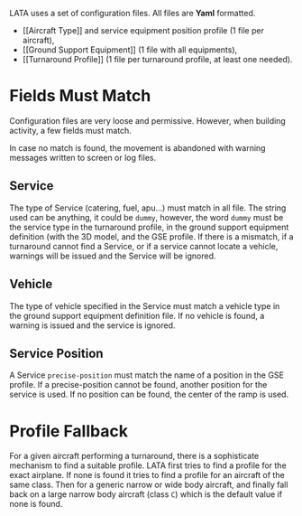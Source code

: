 LATA uses a set of configuration files. All files are **Yaml** formatted.

- [[Aircraft Type]] and service equipment position profile (1 file per aircraft),
- [[Ground Support Equipment]] (1 file with all equipments), 
- [[Turnaround Profile]] (1 file per turnaround profile, at least one needed).

# Fields Must Match

Configuration files are very loose and permissive. However, when building activity, a few fields must match.

In case no match is found, the movement is abandoned with warning messages written to screen or log files.

## Service

The type of Service (catering, fuel, apu…) must match in all file. The string used can be anything, it could be `dummy`, however, the word `dummy` must be the service type in the turnaround profile, in the ground support equipment definition (with the 3D model, and the GSE profile. If there is a mismatch, if a turnaround cannot find a Service, or if a service cannot locate a vehicle, warnings will be issued and the Service will be ignored.

## Vehicle

The type of vehicle specified in the Service must match a vehicle type in the ground support equipment definition file. If no vehicle is found, a warning is issued and the service is ignored.

## Service Position

A Service `precise-position` must match the name of a position in the GSE profile. If a precise-position cannot be found, another position for the service is used. If no position can be found, the center of the ramp is used.

# Profile Fallback

For a given aircraft performing a turnaround, there is a sophisticate mechanism to find a suitable profile.
LATA first tries to find a profile for the exact airplane. If none is found it tries to find a profile for an aircraft of the same class. Then for a generic narrow or wide body aircraft, and finally fall back on a large narrow body aircraft (class `C`) which is the default value if none is found.